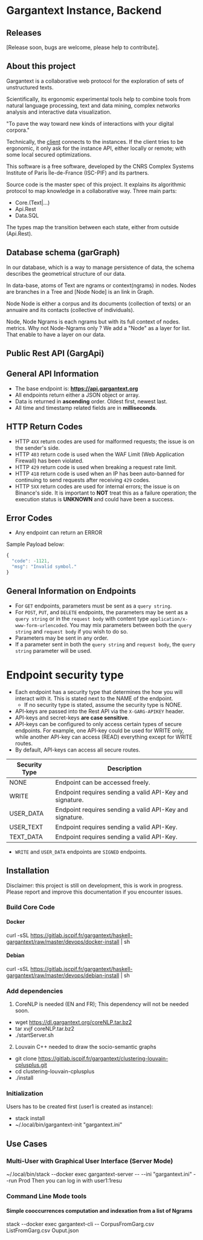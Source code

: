 # Gargantext Instance, Backend

## Releases

[Release soon, bugs are welcome, please help to contribute].

## About this project

Gargantext is a collaborative web protocol for the exploration of sets
of unstructured texts.

Scientifically, its ergonomic experimental tools help to combine tools
from natural language processing, text and data mining, complex networks
analysis and interactive data visualization.

"To pave the way toward new kinds of interactions with your
digital corpora."

Technically, the [client](#gargantext-purescript) connects to the
instances. If the client tries to be ergonomic, it only ask for the
instance API, either locally or remote; with some local secured
optimizations.

This software is a free software, developed by the CNRS Complex Systems
Institute of Paris Île-de-France (ISC-PIF) and its partners.

Source code is the master spec of this project. It explains its
algorithmic protocol to map knowledge in a collaborative way. Three main
parts:
- Core.(Text|...)
- Api.Rest
- Data.SQL

The types map the transition between each state, either from outside
(Api.Rest).

## Database schema (garGraph)

In our database, which is a way to manage persistence of data, the
schema describes the geometrical structure of our data.

In data-base, atoms of Text are ngrams or context(ngrams) in nodes.
Nodes are branches in a Tree and [Node Node] is an link in Graph.

Node Node is either a corpus and its documents (collection of texts)
or an annuaire and its contacts (collective of individuals).

Node, Node Ngrams is each ngrams but with its full context of nodes.
metrics. Why not Node-Ngrams only ? We add a "Node" as a layer for list.
That enable to have a layer on our data.


## Public Rest API (GargApi)

## General API Information
* The base endpoint is: **https://api.gargantext.org**
* All endpoints return either a JSON object or array.
* Data is returned in **ascending** order. Oldest first, newest last.
* All time and timestamp related fields are in **milliseconds**.

## HTTP Return Codes

* HTTP `4XX` return codes are used for malformed requests;
  the issue is on the sender's side.
* HTTP `403` return code is used when the WAF Limit (Web Application Firewall) has been violated.
* HTTP `429` return code is used when breaking a request rate limit.
* HTTP `418` return code is used when an IP has been auto-banned for continuing to send requests after receiving `429` codes.
* HTTP `5XX` return codes are used for internal errors; the issue is on
  Binance's side.
  It is important to **NOT** treat this as a failure operation; the execution status is
  **UNKNOWN** and could have been a success.


## Error Codes
* Any endpoint can return an ERROR

Sample Payload below:
```javascript
{
  "code": -1121,
  "msg": "Invalid symbol."
}

```
## General Information on Endpoints
* For `GET` endpoints, parameters must be sent as a `query string`.
* For `POST`, `PUT`, and `DELETE` endpoints, the parameters may be sent as a
  `query string` or in the `request body` with content type
  `application/x-www-form-urlencoded`. You may mix parameters between both the
  `query string` and `request body` if you wish to do so.
* Parameters may be sent in any order.
* If a parameter sent in both the `query string` and `request body`, the
  `query string` parameter will be used.


# Endpoint security type
* Each endpoint has a security type that determines the how you will
  interact with it. This is stated next to the NAME of the endpoint.
    * If no security type is stated, assume the security type is NONE.
* API-keys are passed into the Rest API via the `X-GARG-APIKEY`
  header.
* API-keys and secret-keys **are case sensitive**.
* API-keys can be configured to only access certain types of secure endpoints.
 For example, one API-key could be used for WRITE only, while another API-key
 can access (READ) everything except for WRITE routes.
* By default, API-keys can access all secure routes.

Security Type | Description
------------ | ------------
NONE  | Endpoint can be accessed freely.
WRITE | Endpoint requires sending a valid API-Key and signature.
USER_DATA | Endpoint requires sending a valid API-Key and signature.
USER_TEXT | Endpoint requires sending a valid API-Key.
TEXT_DATA | Endpoint requires sending a valid API-Key.

* `WRITE` and `USER_DATA` endpoints are `SIGNED` endpoints.


## Installation

Disclaimer: this project is still on development, this is work in
progress. Please report and improve this documentation if you encounter
issues.

### Build Core Code
#### Docker
  curl -sSL https://gitlab.iscpif.fr/gargantext/haskell-gargantext/raw/master/devops/docker-install | sh

#### Debian
  curl -sSL https://gitlab.iscpif.fr/gargantext/haskell-gargantext/raw/master/devops/debian-install | sh

### Add dependencies

1. CoreNLP is needed (EN and FR); This dependency will not be needed
   soon.
  - wget https://dl.gargantext.org/coreNLP.tar.bz2
  - tar xvjf coreNLP.tar.bz2
  - ./startServer.sh

2. Louvain C++ needed to draw the socio-semantic graphs
  - git clone https://gitlab.iscpif.fr/gargantext/clustering-louvain-cplusplus.git
  - cd clustering-louvain-cplusplus
  - ./install

### Initialization

Users has to be created first (user1 is created as instance):

- stack install
- ~/.local/bin/gargantext-init "gargantext.ini"

## Use Cases

### Multi-User with Graphical User Interface (Server Mode)

~/.local/bin/stack --docker exec gargantext-server -- --ini "gargantext.ini" --run Prod
Then you can log in with user1:1resu


### Command Line Mode tools

#### Simple cooccurrences computation and indexation from a list of Ngrams

stack --docker exec gargantext-cli -- CorpusFromGarg.csv ListFromGarg.csv Ouput.json

